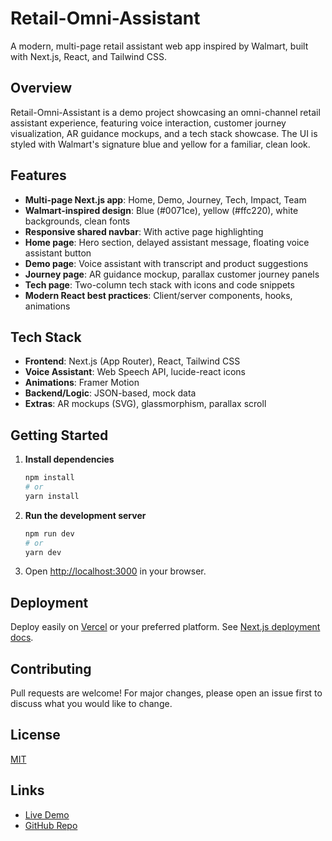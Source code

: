 # Retail-Omni-Assistant

A modern, multi-page retail assistant web app inspired by Walmart, built with Next.js, React, and Tailwind CSS.

## Overview
Retail-Omni-Assistant is a demo project showcasing an omni-channel retail assistant experience, featuring voice interaction, customer journey visualization, AR guidance mockups, and a tech stack showcase. The UI is styled with Walmart's signature blue and yellow for a familiar, clean look.

## Features
- **Multi-page Next.js app**: Home, Demo, Journey, Tech, Impact, Team
- **Walmart-inspired design**: Blue (#0071ce), yellow (#ffc220), white backgrounds, clean fonts
- **Responsive shared navbar**: With active page highlighting
- **Home page**: Hero section, delayed assistant message, floating voice assistant button
- **Demo page**: Voice assistant with transcript and product suggestions
- **Journey page**: AR guidance mockup, parallax customer journey panels
- **Tech page**: Two-column tech stack with icons and code snippets
- **Modern React best practices**: Client/server components, hooks, animations

## Tech Stack
- **Frontend**: Next.js (App Router), React, Tailwind CSS
- **Voice Assistant**: Web Speech API, lucide-react icons
- **Animations**: Framer Motion
- **Backend/Logic**: JSON-based, mock data
- **Extras**: AR mockups (SVG), glassmorphism, parallax scroll

## Getting Started

1. **Install dependencies**
   ```bash
   npm install
   # or
   yarn install
   ```
2. **Run the development server**
   ```bash
   npm run dev
   # or
   yarn dev
   ```
3. Open [http://localhost:3000](http://localhost:3000) in your browser.

## Deployment
Deploy easily on [Vercel](https://vercel.com/) or your preferred platform. See [Next.js deployment docs](https://nextjs.org/docs/app/building-your-application/deploying).

## Contributing
Pull requests are welcome! For major changes, please open an issue first to discuss what you would like to change.

## License
[MIT](LICENSE)

## Links
- [Live Demo](#) <!-- Add your live site URL here if deployed -->
- [GitHub Repo](https://github.com/srijitac1/Retail-Omni-Assistant)
